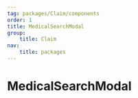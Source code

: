 ```yaml
---
tag: packages/Claim/components
order: 1
title: MedicalSearchModal
group:
    title: Claim
nav:
    title: packages
---
```


# MedicalSearchModal
